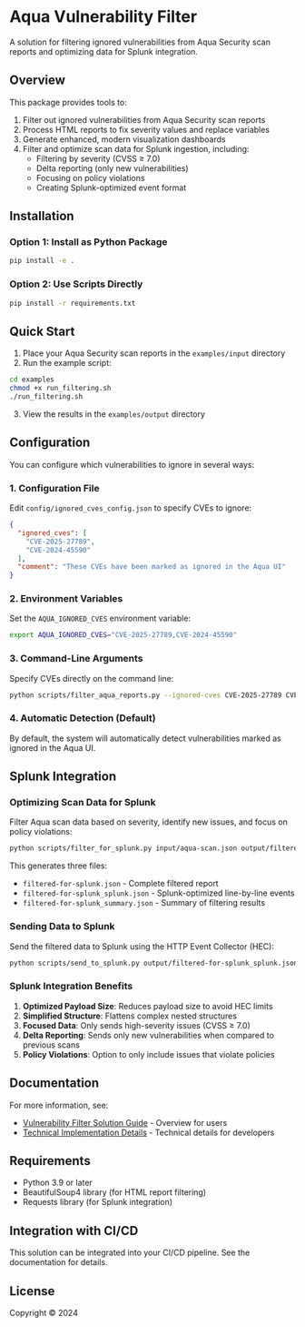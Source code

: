 # Aqua Vulnerability Filter

A solution for filtering ignored vulnerabilities from Aqua Security scan reports and optimizing data for Splunk integration.

## Overview

This package provides tools to:

1. Filter out ignored vulnerabilities from Aqua Security scan reports
2. Process HTML reports to fix severity values and replace variables
3. Generate enhanced, modern visualization dashboards
4. Filter and optimize scan data for Splunk ingestion, including:
   - Filtering by severity (CVSS ≥ 7.0)
   - Delta reporting (only new vulnerabilities)
   - Focusing on policy violations
   - Creating Splunk-optimized event format

## Installation

### Option 1: Install as Python Package

```bash
pip install -e .
```

### Option 2: Use Scripts Directly

```bash
pip install -r requirements.txt
```

## Quick Start

1. Place your Aqua Security scan reports in the `examples/input` directory
2. Run the example script:

```bash
cd examples
chmod +x run_filtering.sh
./run_filtering.sh
```

3. View the results in the `examples/output` directory

## Configuration

You can configure which vulnerabilities to ignore in several ways:

### 1. Configuration File

Edit `config/ignored_cves_config.json` to specify CVEs to ignore:

```json
{
  "ignored_cves": [
    "CVE-2025-27789",
    "CVE-2024-45590"
  ],
  "comment": "These CVEs have been marked as ignored in the Aqua UI"
}
```

### 2. Environment Variables

Set the `AQUA_IGNORED_CVES` environment variable:

```bash
export AQUA_IGNORED_CVES="CVE-2025-27789,CVE-2024-45590"
```

### 3. Command-Line Arguments

Specify CVEs directly on the command line:

```bash
python scripts/filter_aqua_reports.py --ignored-cves CVE-2025-27789 CVE-2024-45590
```

### 4. Automatic Detection (Default)

By default, the system will automatically detect vulnerabilities marked as ignored in the Aqua UI.

## Splunk Integration

### Optimizing Scan Data for Splunk

Filter Aqua scan data based on severity, identify new issues, and focus on policy violations:

```bash
python scripts/filter_for_splunk.py input/aqua-scan.json output/filtered-for-splunk.json --min-severity 7.0 --delta-only --previous-scan previous/aqua-scan.json
```

This generates three files:
- `filtered-for-splunk.json` - Complete filtered report
- `filtered-for-splunk_splunk.json` - Splunk-optimized line-by-line events
- `filtered-for-splunk_summary.json` - Summary of filtering results

### Sending Data to Splunk

Send the filtered data to Splunk using the HTTP Event Collector (HEC):

```bash
python scripts/send_to_splunk.py output/filtered-for-splunk_splunk.json --hec-url https://splunk.example.com:8088/services/collector --token YOUR-HEC-TOKEN
```

### Splunk Integration Benefits

1. **Optimized Payload Size**: Reduces payload size to avoid HEC limits
2. **Simplified Structure**: Flattens complex nested structures
3. **Focused Data**: Only sends high-severity issues (CVSS ≥ 7.0)
4. **Delta Reporting**: Sends only new vulnerabilities when compared to previous scans
5. **Policy Violations**: Option to only include issues that violate policies

## Documentation

For more information, see:

- [Vulnerability Filter Solution Guide](docs/Vulnerability_Filter_Solution_Guide.md) - Overview for users
- [Technical Implementation Details](docs/Technical_Implementation_Details.md) - Technical details for developers

## Requirements

- Python 3.9 or later
- BeautifulSoup4 library (for HTML report filtering)
- Requests library (for Splunk integration)

## Integration with CI/CD

This solution can be integrated into your CI/CD pipeline. See the documentation for details.

## License

Copyright © 2024 